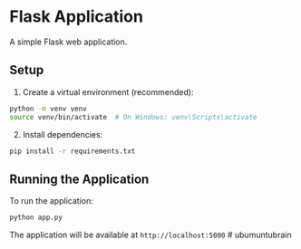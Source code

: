 # Flask Application

A simple Flask web application.

## Setup

1. Create a virtual environment (recommended):
```bash
python -m venv venv
source venv/bin/activate  # On Windows: venv\Scripts\activate
```

2. Install dependencies:
```bash
pip install -r requirements.txt
```

## Running the Application

To run the application:

```bash
python app.py
```

The application will be available at `http://localhost:5000` #   u b u m u n t u b r a i n  
 
